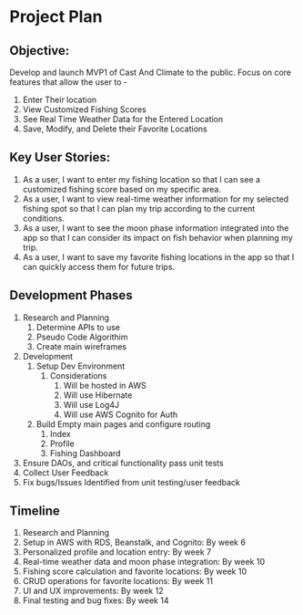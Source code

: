 # Project Plan

## Objective: 
Develop and launch MVP1 of Cast And Climate to the public. Focus on core features that allow the user to - 
1. Enter Their location
2. View Customized Fishing Scores
3. See Real Time Weather Data for the Entered Location
4. Save, Modify, and Delete their Favorite Locations

## Key User Stories:
1. As a user, I want to enter my fishing location so that I can see a customized fishing score based on my specific area.
2. As a user, I want to view real-time weather information for my selected fishing spot so that I can plan my trip according to the current conditions.
3. As a user, I want to see the moon phase information integrated into the app so that I can consider its impact on fish behavior when planning my trip.
4. As a user, I want to save my favorite fishing locations in the app so that I can quickly access them for future trips.


## Development Phases 
1. Research and Planning 
   1. Determine APIs to use
   2. Pseudo Code Algorithim
   3. Create main wireframes
2. Development
   1. Setup Dev Environment
      1. Considerations
         1. Will be hosted in AWS
         2. Will use Hibernate
         3. Will use Log4J
         4. Will use AWS Cognito for Auth
   2. Build Empty main pages and configure routing
      1. Index
      2. Profile
      3. Fishing Dashboard
3. Ensure DAOs, and critical functionality pass unit tests
4. Collect User Feedback
5. Fix bugs/Issues Identified from unit testing/user feedback
   

##  Timeline
1. Research and Planning
2. Setup in AWS with RDS, Beanstalk, and Cognito: By week 6
3. Personalized profile and location entry: By week 7
4. Real-time weather data and moon phase integration: By week 10
5. Fishing score calculation and favorite locations: By week 10
6. CRUD operations for favorite locations: By week 11
7. UI and UX improvements: By week 12
8. Final testing and bug fixes: By week 14